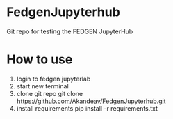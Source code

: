 # FedgenJupyterhub
Git repo for testing the FEDGEN JupyterHub

# How to use
  
1. login to fedgen jupyterlab 
2. start new terminal
3. clone git repo
git clone https://github.com/Akandeav/FedgenJupyterhub.git
4. install requirements
pip install -r requirements.txt  
 
  
